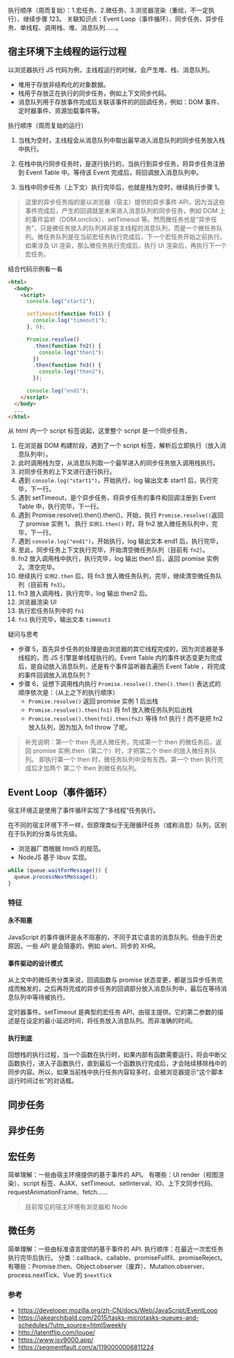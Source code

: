 执行顺序（周而复始）：1.宏任务、2.微任务、3.浏览器渲染（重绘，不一定执行）、继续步骤 123。
关联知识点：Event Loop（事件循环）、同步任务、异步任务、单线程、调用栈、堆、消息队列……。

## 宿主环境下主线程的运行过程

以浏览器执行 JS 代码为例，主线程运行的时候，会产生堆、栈、消息队列。

- 堆用于存放非结构化的对象数据。
- 栈用于存放正在执行的同步任务，例如上下文同步代码。
- 消息队列用于存放事件完成后关联该事件的的回调任务，例如：DOM 事件、定时器事件、资源加载事件等。

执行顺序（周而复始的运行）

1. 当栈为空时，主线程会从消息队列中取出最早进入消息队列的同步任务放入栈中执行。

2. 在栈中执行同步任务时，是逐行执行的，当执行到异步任务，将异步任务注册到 Event Table 中。等待该 Event 完成后，将回调放入消息队列中。

3. 当栈中同步任务（上下文）执行完毕后，也就是栈为空时，继续执行步骤 1。

> 这里的异步任务指的是以浏览器（宿主）提供的异步事件 API，因为当这些事件完成后，产生的回调就是未来进入消息队列的同步任务，例如 DOM 上的事件监听（DOM.onclick）、setTimeout 等。然而微任务也是“异步任务”，只是微任务放入的队列并非是主线程的消息队列，而是一个微任务队列。微任务队列是在当前宏任务执行完成后，下一个宏任务开始之前执行。如果涉及 UI 渲染，那么微任务执行完成后，执行 UI 渲染后，再执行下一个宏任务。

结合代码示例看一看

```html
<html>
  <body>
    <script>
      console.log("start1");

      setTimeout(function fn1() {
        console.log("timeout1");
      }, 0);

      Promise.resolve()
        .then(function fn2() {
          console.log("then1");
        })
        .then(function fn3() {
          console.log("then2");
        });

      console.log("end1");
    </script>
  </body>
  ...
</html>
```

从 html 内一个 script 标签说起，这里整个 script 是一个同步任务，

1. 在浏览器 DOM 构建阶段，遇到了一个 script 标签，解析后立即执行（放入消息队列中）。
2. 此时调用栈为空，从消息队列取一个最早进入的同步任务放入调用栈执行。
3. 对同步任务的上下文进行逐行执行。
4. 遇到 `console.log("start1")`，开始执行，log 输出文本 start1 后，执行完毕，下一行。
5. 遇到 setTimeout，是个异步任务，将异步任务的事件和回调注册到 Event Table 中，执行完毕，下一行。
6. 遇到 Promise.resolve().then().then()，开始，执行 `Promise.resolve()`返回了 promise 实例 1， 执行 `实例1.then()` 时，将 fn2 放入微任务队列中，完毕，下一行。
7. 遇到 `console.log("end1")`，开始执行，log 输出文本 end1 后，执行完毕，
8. 至此，同步任务上下文执行完毕，开始清空微任务队列（目前有 `fn2`）。
9. fn2 放入调用栈中执行，执行完毕，log 输出 then1 后，返回 promise 实例 2。清空完毕。
10. 继续执行 `实例2.then` 后，将 fn3 放入微任务队列，完毕，继续清空微任务队列（目前有 `fn3`）。
11. fn3 放入调用栈，执行完毕，log 输出 then2 后。
12. 浏览器渲染 UI
13. 执行宏任务队列中的 `fn1`
14. `fn1` 执行完毕，输出文本 `timeout1`

疑问与思考

- 步骤 5，首先异步任务的处理是由浏览器的其它线程完成的，因为浏览器是多线程的，而 JS 引擎是单线程执行的。Event Table 内的事件状态变更为完成后，是自动放入消息队列，还是有个事件监听器去遍历 Event Table ，将完成的事件回调放入消息队列？
- 步骤 6，设想下调用栈内执行 `Promise.resolve().then().then()` 表达式的顺序依次是：（从上之下的执行顺序）
  - `Promise.resolve()` 返回 promise 实例 1 后出栈
  - `Promise.resolve().then(fn1)` 将 fn1 放入微任务队列后出栈
  - `Promise.resolve().then(fn1).then(fn2)` 等待 fn1 执行！而不是把 fn2 放入队列，因为加入 fn1 throw 了呢。

> 补充说明：第一个 then 先进入微任务，完成第一个 then 的微任务后，返回 promise 实例.then（第二个）时，才把第二个 then 的放入微任务队列。 即执行第一个 then 时，微任务队列中没有东西。第一个 then 执行完成后才加两个 第二个 then 到微任务队列。

## Event Loop（事件循环）

宿主环境正是使用了事件循环实现了“多线程”任务执行。

在不同的宿主环境下不一样，但原理类似于无限循环任务（或称消息）队列，区别在于队列的分类与优先级。

- 浏览器厂商根据 html5 的规范。
- NodeJS 基于 libuv 实现。

```javascript
while (queue.waitForMessage()) {
  queue.processNextMessage();
}
```

### 特征

#### 永不阻塞

JavaScript 的事件循环是永不阻塞的，不同于其它语言的消息队列。但由于历史原因，一些 API 是会阻塞的，例如 alert、同步的 XHR。

#### 事件驱动的设计模式

从上文中的微任务分类来说，回调函数与 promise 状态变更，都是当异步任务完成而触发的，之后再将完成的异步任务的回调部分放入消息队列中，最后在等待消息队列中等待被执行。

定时器事件。setTimeout 是典型的宏任务 API，由宿主提供。它的第二参数的描述是在设定的最小延迟时间，将任务放入消息队列。而非准确的时间。

#### 执行到底

回想栈的执行过程，当一个函数在执行时，如果内部有函数需要运行，将会中断父函数执行，进入子函数执行，直到最后一个函数执行完成后，才会陆续移除栈中的同步内容。所以，如果当前栈中执行任务内容较多时，会被浏览器提示“这个脚本运行时间过长”的对话框。

## 同步任务

## 异步任务

## 宏任务

简单理解：一些由宿主环境提供的基于事件的 API。
有哪些：UI render（视图渲染）、script 标签、AJAX、setTimeout、setInterval、IO、上下文同步代码、requestAnimationFrame、fetch……

> 目前常见的宿主环境有浏览器和 Node

## 微任务

简单理解：一些由标准语言提供的基于事件的 API.
执行顺序：在最近一次宏任务执行完毕后执行。
分类：callback、callable、promiseFullfil、promiseReject。
有哪些：Promise.then、Object.observer（废弃）、Mutation.observer、process.nextTick、Vue 的 `$nextTick`

### 参考

- https://developer.mozilla.org/zh-CN/docs/Web/JavaScript/EventLoop
- https://jakearchibald.com/2015/tasks-microtasks-queues-and-schedules/?utm_source=html5weekly
- http://latentflip.com/loupe/
- https://www.jsv9000.app/
- https://segmentfault.com/a/1190000006811224
